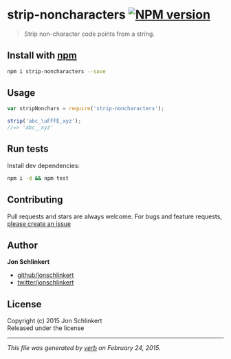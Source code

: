 # strip-noncharacters [![NPM version](https://badge.fury.io/js/strip-noncharacters.svg)](http://badge.fury.io/js/strip-noncharacters)

> Strip non-character code points from a string.

## Install with [npm](npmjs.org)

```bash
npm i strip-noncharacters --save
```

## Usage

```js
var stripNonchars = require('strip-noncharacters');

strip('abc_\uFFFE_xyz');
//=> 'abc__xyz'
```

## Run tests

Install dev dependencies:

```bash
npm i -d && npm test
```

## Contributing
Pull requests and stars are always welcome. For bugs and feature requests, [please create an issue](https://github.com/jonschlinkert/strip-noncharacters/issues)

## Author

**Jon Schlinkert**
 
+ [github/jonschlinkert](https://github.com/jonschlinkert)
+ [twitter/jonschlinkert](http://twitter.com/jonschlinkert) 

## License
Copyright (c) 2015 Jon Schlinkert  
Released under the  license

***

_This file was generated by [verb](https://github.com/assemble/verb) on February 24, 2015._
